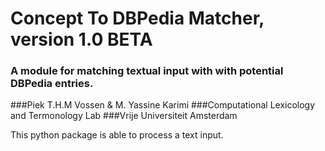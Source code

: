 # Concept To DBPedia Matcher, version 1.0 BETA

### A module for matching textual input with with potential DBPedia entries.

###Piek T.H.M Vossen & M. Yassine Karimi 
###Computational Lexicology and Termonology Lab
###Vrije Universiteit Amsterdam


This python package is able to process a text input.
